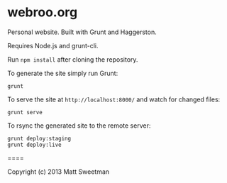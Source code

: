 # webroo.org

Personal website. Built with Grunt and Haggerston.

Requires Node.js and grunt-cli.

Run `npm install` after cloning the repository.
    
To generate the site simply run Grunt:

    grunt

To serve the site at `http://localhost:8000/` and watch for changed files:

    grunt serve

To rsync the generated site to the remote server:

    grunt deploy:staging
    grunt deploy:live

====
    
Copyright (c) 2013 Matt Sweetman
